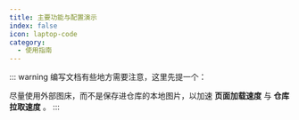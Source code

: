 ```yaml
---
title: 主要功能与配置演示
index: false
icon: laptop-code
category:
  - 使用指南
---
```


::: warning
编写文档有些地方需要注意，这里先提一个：

尽量使用外部图床，而不是保存进仓库的本地图片，以加速 **页面加载速度** 与 **仓库拉取速度** 。
:::

<Catalog />
